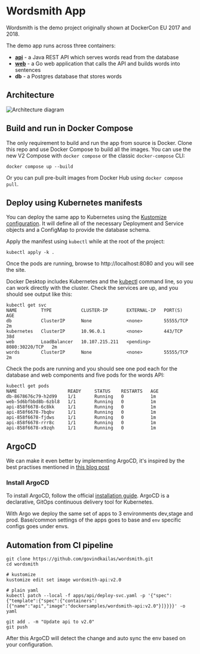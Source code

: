 # Wordsmith App

Wordsmith is the demo project originally shown at DockerCon EU 2017 and 2018.

The demo app runs across three containers:

- **[api](api/Dockerfile)** - a Java REST API which serves words read from the database
- **[web](web/Dockerfile)** - a Go web application that calls the API and builds words into sentences
- **db** - a Postgres database that stores words

## Architecture

![Architecture diagram](architecture.excalidraw.png)

## Build and run in Docker Compose

The only requirement to build and run the app from source is Docker. Clone this repo and use Docker Compose to build all the images. You can use the new V2 Compose with `docker compose` or the classic `docker-compose` CLI:

```shell
docker compose up --build
```

Or you can pull pre-built images from Docker Hub using `docker compose pull`.


## Deploy using Kubernetes manifests

You can deploy the same app to Kubernetes using the [Kustomize configuration](./kustomization.yaml). It will define all of the necessary Deployment and Service objects and a ConfigMap to provide the database schema.

Apply the manifest using `kubectl` while at the root of the project:

```shell
kubectl apply -k .
```

Once the pods are running, browse to http://localhost:8080 and you will see the site.

Docker Desktop includes Kubernetes and the [kubectl](https://kubernetes.io/docs/reference/kubectl/overview/) command line, so you can work directly with the cluster. Check the services are up, and you should see output like this:

```text
kubectl get svc
NAME         TYPE           CLUSTER-IP       EXTERNAL-IP   PORT(S)          AGE
db           ClusterIP      None             <none>        55555/TCP        2m
kubernetes   ClusterIP      10.96.0.1        <none>        443/TCP          38d
web          LoadBalancer   10.107.215.211   <pending>     8080:30220/TCP   2m
words        ClusterIP      None             <none>        55555/TCP        2m
```

Check the pods are running and you should see one pod each for the database and web components and five pods for the words API:

```text
kubectl get pods
NAME                   READY     STATUS    RESTARTS   AGE
db-8678676c79-h2d99    1/1       Running   0          1m
web-5d6bfbbd8b-6zbl8   1/1       Running   0          1m
api-858f6678-6c8kk     1/1       Running   0          1m
api-858f6678-7bqbv     1/1       Running   0          1m
api-858f6678-fjdws     1/1       Running   0          1m
api-858f6678-rrr8c     1/1       Running   0          1m
api-858f6678-x9zqh     1/1       Running   0          1m
```


## ArgoCD 
We can make it even better by implementing ArgoCD, it's inspired by the best practises mentioned in [this blog post ](https://codefresh.io/blog/how-to-structure-your-argo-cd-repositories-using-application-sets/)

### Install ArgoCD

To install ArgoCD, follow the official [installation guide](https://argo-cd.readthedocs.io/en/stable/getting_started/). ArgoCD is a declarative, GitOps continuous delivery tool for Kubernetes.


With Argo we deploy the same set of apps to 3 environments dev,stage and prod. Base/common settings of the apps goes to base and `env` specific configs goes under envs.

## Automation from CI pipeline

```
git clone https://github.com/govindkailas/wordsmith.git
cd wordsmith

# kustomize
kustomize edit set image wordsmith-api:v2.0

# plain yaml
kubectl patch --local -f apps/api/deploy-svc.yaml -p '{"spec":{"template":{"spec":{"containers":[{"name":"api","image":"dockersamples/wordsmith-api:v2.0"}]}}}}' -o yaml

git add . -m "Update api to v2.0"
git push
```

After this ArgoCD will detect the change and auto sync the env based on your configuration.